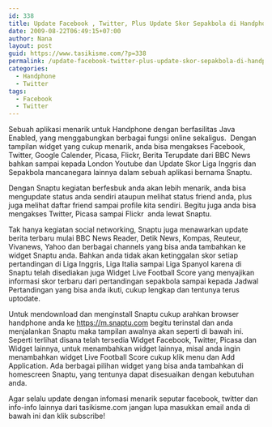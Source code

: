 ```yaml
---
id: 338
title: Update Facebook , Twitter, Plus Update Skor Sepakbola di Handphone dengan Snaptu!
date: 2009-08-22T06:49:15+07:00
author: Nana
layout: post
guid: https://www.tasikisme.com/?p=338
permalink: /update-facebook-twitter-plus-update-skor-sepakbola-di-handphone-dengan-snaptu/
categories:
  - Handphone
  - Twitter
tags:
  - Facebook
  - Twitter
---
```

Sebuah aplikasi menarik untuk Handphone dengan berfasilitas Java Enabled, yang menggabungkan berbagai fungsi online sekaligus.  Dengan tampilan widget yang cukup menarik, anda bisa mengakses Facebook, Twitter, Google Calender, Picasa, Flickr, Berita Terupdate dari BBC News bahkan sampai kepada London Youtube dan Update Skor Liga Inggris dan Sepakbola mancanegara lainnya dalam sebuah aplikasi bernama Snaptu.

Dengan Snaptu kegiatan berfesbuk anda akan lebih menarik, anda bisa mengupdate status anda sendiri ataupun melihat status friend anda, plus juga melihat daftar friend sampai profile kita sendiri. Begitu juga anda bisa mengakses Twitter, Picasa sampai Flickr  anda lewat Snaptu.

Tak hanya kegiatan social networking, Snaptu juga menawarkan update berita terbaru mulai BBC News Reader, Detik News, Kompas, Reuteur, Vivanews, Yahoo dan berbagai channels yang bisa anda tambahkan ke widget Snaptu anda. Bahkan anda tidak akan ketinggalan skor setiap pertandingan di Liga Inggris, Liga Italia sampai Liga Spanyol karena di Snaptu telah disediakan juga Widget Live Football Score yang menyajikan informasi skor terbaru dari pertandingan sepakbola sampai kepada Jadwal Pertandingan yang bisa anda ikuti, cukup lengkap dan tentunya terus uptodate.

Untuk mendownload dan menginstall Snaptu cukup arahkan browser handphone anda ke https://m.snaptu.com begitu terinstal dan anda menjalankan Snaptu maka tampilan awalnya akan seperti di bawah ini.  
Seperti terlihat disana telah tersedia Widget Facebook, Twitter, Picasa dan Widget lainnya, untuk menambahkan widget lainnya, misal anda ingin menambahkan widget Live Football Score cukup klik menu dan Add Application. Ada berbagai pilihan widget yang bisa anda tambahkan di homescreen Snaptu, yang tentunya dapat disesuaikan dengan kebutuhan anda.

Agar selalu update dengan infomasi menarik seputar facebook, twitter dan info-info lainnya dari tasikisme.com jangan lupa masukkan email anda di bawah ini dan klik subscribe!